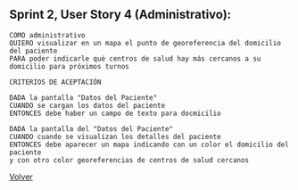 ## Sprint 2, User Story 4 (Administrativo):
        
    COMO administrativo
    QUIERO visualizar en un mapa el punto de georeferencia del domicilio del paciente
    PARA poder indicarle qué centros de salud hay más cercanos a su domicilio para próximos turnos
    
    CRITERIOS DE ACEPTACIÓN

    DADA la pantalla "Datos del Paciente" 
    CUANDO se cargan los datos del paciente
    ENTONCES debe haber un campo de texto para docmicilio

    DADA la pantalla del "Datos del Paciente"
    CUANDO cuando se visualizan los detalles del paciente
    ENTONCES debe aparecer un mapa indicando con un color el domicilio del paciente
    y con otro color georeferencias de centros de salud cercanos


[Volver](/workshop.md)